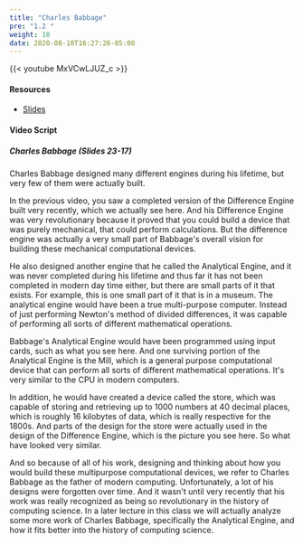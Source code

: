 ```yaml
---
title: "Charles Babbage"
pre: "1.2 "
weight: 10
date: 2020-08-10T16:27:26-05:00
---
```


{{< youtube MxVCwLJUZ_c >}}

<!-- CIS 115: https://youtu.be/pKmEZVSwYbo -->


#### Resources
* [Slides](../slides/01-What-is-Computing.pdf)

#### Video Script

##### Charles Babbage (Slides 23-17)

Charles Babbage designed many different engines during his lifetime, but very few of them were actually built. 

In the previous video, you saw a completed version of the Difference Engine built very recently, which we actually see here. And his Difference Engine was very revolutionary because it proved that you could build a device that was purely mechanical, that could perform calculations. But the difference engine was actually a very small part of Babbage's overall vision for building these mechanical computational devices. 

He also designed another engine that he called the Analytical Engine, and it was never completed during his lifetime and thus far it has not been completed in modern day time either, but there are small parts of it that exists. For example, this is one small part of it that is in a museum. The analytical engine would have been a true multi-purpose computer. Instead of just performing Newton's method of divided differences, it was capable of performing all sorts of different mathematical operations. 

Babbage's Analytical Engine would have been programmed using input cards, such as what you see here. And one surviving portion of the Analytical Engine is the Mill, which is a general purpose computational device that can perform all sorts of different mathematical operations. It's very similar to the CPU in modern computers. 

In addition, he would have created a device called the store, which was capable of storing and retrieving up to 1000 numbers at 40 decimal places, which is roughly 16 kilobytes of data, which is really respective for the 1800s. And parts of the design for the store were actually used in the design of the Difference Engine, which is the picture you see here. So what have looked very similar. 

And so because of all of his work, designing and thinking about how you would build these multipurpose computational devices, we refer to Charles Babbage as the father of modern computing. Unfortunately, a lot of his designs were forgotten over time. And it wasn't until very recently that his work was really recognized as being so revolutionary in the history of computing science. In a later lecture in this class we will actually analyze some more work of Charles Babbage, specifically the Analytical Engine, and how it fits better into the history of computing science. 
